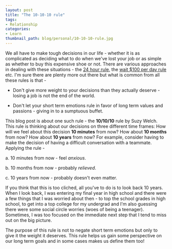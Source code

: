 ```yaml
---
layout: post
title: "The 10-10-10 rule"
tags:
- Relationship
categories:
- Learn
thumbnail_path: blog/personal/10-10-10-rule.jpg
---
```


We all have to make tough decisions in our life - whether it is as complicated as deciding what to do when we've lost your job or as simple as whether to buy this expensive shoe or not. There are various approaches in dealing with these situations - the [24 hour rule](http://kaushik88.github.io/blog/2015/04/24/the-24-hour-rule/), the [wait $100 per day rule](http://www.ncnblog.com/2008/04/23/the-100-a-day-rule-prevents-impulse-buying/) etc. I'm sure there are plenty more out there but what is common from all these rules is that -

* Don't give more weight to your decisions than they actually deserve - losing a job is not the end of the world.

* Don't let your short term emotions rule in favor of long term values and passions - giving in to a sumptuous buffet.

This blog post is about one such rule - the **10/10/10** rule by Suzy Welch. This rule is thinking about our decisions on three different time frames: How will we feel about this decision **10 minutes** from now? How about **10 months** from now? How about **10 years** from now? For example, consider having to make the decision of having a difficult conversation with a teammate. Applying the rule -

a. 10 minutes from now - feel *anxious*.

b. 10 months from now - probably *relieved*.

c. 10 years from now - probably doesn't even matter.

If you think that this is too cliched, all you've to do is to look back 10 years. When I look back, I was entering my final year in high school and there were a few things that I was worried about then - to top the school grades in high school, to get into a top college for my undergrad and I'm also guessing there were some social circle worries (woes of being a teenager). Sometimes, I was too focused on the immediate next step that I tend to miss out on the big picture. 

The purpose of this rule is not to negate short term emotions but only to give it the weight it deserves. This rule helps us gain some perspective on our long term goals and in some cases makes us define them too!